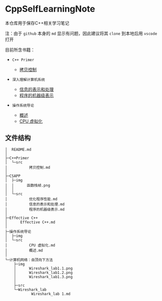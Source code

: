 # CppSelfLearningNote

本仓库用于保存C++相关学习笔记

注：由于 `github` 本身的 `md` 显示有问题，因此建议将其 `clone` 到本地后用 `vscode` 打开

目前所含书籍：

* `C++ Primer`
  * [拷贝控制](./C++Primer/src/拷贝控制.md)

* `深入理解计算机系统`
  * [信息的表示和处理](./CSAPP/src/信息的表示和处理.md)
  * [程序的机器级表示](./CSAPP/src/程序的机器级表示.md)

* `操作系统导论`
  * [概述](./操作系统导论/src/概述.md)
  * [CPU 虚拟化](./操作系统导论/src/CPU%20虚拟化.md)

## 文件结构

```
│  README.md
│  
├─C++Primer
│  └─src
│          拷贝控制.md
│
├─CSAPP
│  ├─img
│  │      函数栈帧.png
│  │
│  └─src
│          优化程序性能.md
│          信息的表示和处理.md
│          程序的机器级表示.md
│
├─Effective C++
│      Effective C++.md
│
├─操作系统导论
│  ├─img
│  └─src
│          CPU 虚拟化.md
│          概述.md
│
└─计算机网络：自顶向下方法
    ├─img
    │      Wireshark_lab1.1.png
    │      Wireshark_lab1.2.png
    │      Wireshark_lab1.3.png
    │
    ├─src
    └─Wireshark_lab
            Wireshark_lab 1.md
```